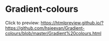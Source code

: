 # Gradient-colours
Click to preview: https://htmlpreview.github.io/?https://github.com/hsjeevan/Gradient-colours/blob/master/Gradient%20colours.html

